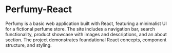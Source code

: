 # Perfumy-React
Perfumy is a basic web application built with React, featuring a minimalist UI for a fictional perfume store. The site includes a navigation bar, search functionality, product showcase with images and descriptions, and an about section. The project demonstrates foundational React concepts, component structure, and styling.

